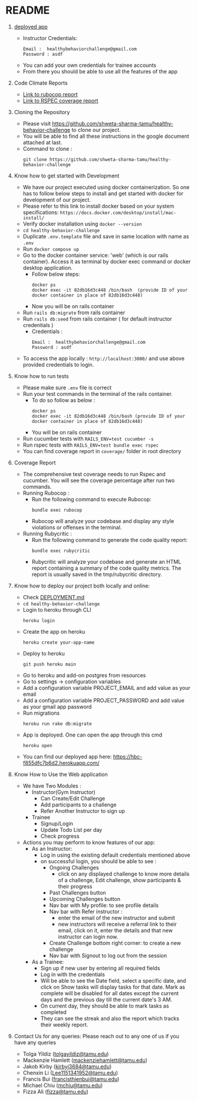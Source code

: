 # README

1. [deployed app](https://hbc-f855dfc7b6d2.herokuapp.com/)
      - Instructor Credentials:
           ```
           Email :  healthybehaviorchallenge@gmail.com
           Password : asdf
           ```
     - You can add your own credentials for trainee accounts
     - From there you should be able to use all the features of the app
2. Code Climate Reports
      - [Link to rubocop report](https://drive.google.com/file/d/1NIKxQ7L5d2Z-Bvtc3XkgI9SvOUgWsEpp/view?usp=sharing)
      - [Link to RSPEC coverage report](https://drive.google.com/drive/folders/1-cmpYC1cz5VsGO3EU0Q846kFAJdKuQLM?usp=drive_link)
3. Cloning the Repository
      - Please visit https://github.com/shweta-sharma-tamu/healthy-behavior-challenge to clone our project. 
      - You will be able to find all these instructions in the google document attached at last. 
      - Command to clone :
        ```
        git clone https://github.com/shweta-sharma-tamu/healthy-behavior-challenge
        ``` 
4. Know how to get started with Development
     - We have our project executed using docker containerization. So one has to follow below steps to install and get started with docker for development of our project.
     - Please refer to this link to install docker based on your system specifications: ``` https://docs.docker.com/desktop/install/mac-install/ ```
     - Verify docker installation using  ``` docker --version ```
     - ``` cd healthy-behavior-challenge ```
     - Duplicate ``` .env.template ``` file and save in same location with name as ``` .env ```
     - Run ``` docker compose up ```
     - Go to the docker container service: 'web' (which is our rails container). Access it as terminal by docker exec command or docker desktop application.
        - Follow below steps:
          ```
          docker ps
          docker exec -it 82db16d3c448 /bin/bash  (provide ID of your docker container in place of 82db16d3c448)
          ```
        - Now you will be on rails container
     - Run ``` rails db:migrate ``` from rails container
     - Run ``` rails db:seed ``` from rails container ( for default instructor credentials )
         - Credentials :
           ```
           Email :  healthybehaviorchallenge@gmail.com
           Password : asdf
           ```
     - To access the app locally : ``` http://localhost:3000/ ``` and use above provided credentials to login. 


5. Know how to run tests
     - Please make sure ``` .env ``` file is correct
     - Run your test commands in the terminal of the rails container.
        - To do so follow as below :
          ```
          docker ps
          docker exec -it 82db16d3c448 /bin/bash (provide ID of your docker container in place of 82db16d3c448)
          ```
        - You will be on rails container
     - Run cucumber tests with ``` RAILS_ENV=test cucumber -s ```
     - Run rspec tests with ``` RAILS_ENV=test bundle exec rspec ```
     - You can find coverage report in ``` coverage/ ``` folder in root directory

       
6. Coverage Report
     - The comprehensive test coverage needs to run Rspec and cucumber. You will see the coverage percentage after run two commands. 
     - Running Rubocop :
         - Run the following command to execute Rubocop:
           ```
           bundle exec rubocop
           ```
         - Rubocop will analyze your codebase and display any style violations or offenses in the terminal.
     - Running Rubycritic :
         - Run the following command to generate the code quality report:
           ```
           bundle exec rubycritic
           ```
         - Rubycritic will analyze your codebase and generate an HTML report containing a summary of the code quality metrics. The report is usually saved in the tmp/rubycritic directory.


7. Know how to deploy our project both locally and online:
    - Check [DEPLOYMENT.md](https://github.com/ComicAddict/healthy-behavior-challenge/blob/main/DEPLOYMENT.md)
    - ``` cd healthy-behavior-challenge ```
    - Login to heroku through CLI
      ```
      heroku login
      ```
    - Create the app on heroku
      ```
      heroku create your-app-name
      ```
    - Deploy to heroku
      ```
      git push heroku main
      ```
    - Go to heroku and add-on postgres from resources
    - Go to settings -> configuration variables
    - Add a configuration variable PROJECT_EMAIL and add value as your email
    - Add a configuration variable PROJECT_PASSWORD and add value as your gmail app password
    - Run migrations
      ```
      heroku run rake db:migrate
      ```
    - App is deployed. One can open the app through this cmd
      ```
      heroku open
      ```
    - You can find our deployed app here:
      https://hbc-f855dfc7b6d2.herokuapp.com/
      
9. Know How to Use the Web application
    - We have Two Modules :
       - Instructor(Gym Instructor)
         - Can Create/Edit Challenge
         - Add participants to a challenge
         - Refer Another Instructor to sign up
       - Trainee
         - Signup/Login
         - Update Todo List per day
         - Check progress
    - Actions you may perform to know features of our app:
       - As an Instructor:
         -  Log in using the existing default credentials mentioned above
         -  on successful login, you should be able to see :
            -  Ongoing Challenges
               - click on any displayed challenge to know more details of a challenge, Edit challenge, show participants & their progress 
            -  Past Challenges button
            -  Upcoming Challenges button
            -  Nav bar with My profile: to see profile details
            -  Nav bar with Refer instructor :
               - enter the email of the new instructor and submit
               - new instructors will receive a referral link to their email, click on it, enter the details and that new instructor can login now.
            -  Create Challenge bottom right corner: to create a new challenge
            -  Nav bar with Signout to log out from the session
      - As a Trainee:
        - Sign up if new user by entering all required fields
        - Log in with the credentials
        - Will be able to see the Date field, select a specific date, and click on Show tasks will display tasks for that date. Mark as complete will be disabled for all dates except the current days and the previous day till the current date's 3 AM.
        - On current day, they should be able to mark tasks as completed
        - They can see the streak and also the report which tracks their weekly report.

   
10. Contact Us for any queries: Please reach out to any one of us if you have any queries
    - Tolga Yildiz (tolgayildiz@tamu.edu)
    - Mackenzie Hamlett (mackenziehamlett@tamu.edu)
    - Jakob Kirby (kirbyj3684@tamu.edu)
    - Chenxin Li (Lee1151341952@tamu.edu)
    - Francis Bui (francisthienbui@tamu.edu)
    - Michael Chiu (mchiu@tamu.edu)
    - Fizza Ali (fizza@tamu.edu)
